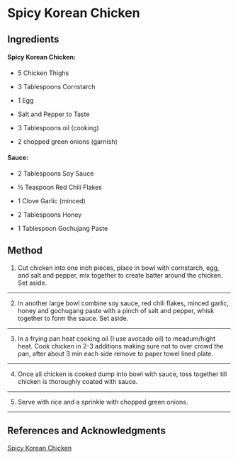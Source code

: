 # Spicy Korean Chicken

## Ingredients

#### Spicy Korean Chicken:

- 5 Chicken Thighs

- 3 Tablespoons Cornstarch

- 1 Egg

- Salt and Pepper to Taste

- 3 Tablespoons oil (cooking)

- 2 chopped green onions (garnish)

#### Sauce:

- 2 Tablespoons Soy Sauce

- ½ Teaspoon Red Chili Flakes

- 1 Clove Garlic (minced)

- 2 Tablespoons Honey

- 1 Tablespoon Gochujang Paste

## Method

1. Cut chicken into one inch pieces, place in bowl with cornstarch, egg, and salt and pepper, mix together to create batter around the chicken. Set aside.
---

2. In another large bowl combine soy sauce, red chili flakes, minced garlic, honey and gochugang paste with a pinch of salt and pepper, whisk together to form the sauce. Set aside.
---

3. In a frying pan heat cooking oil (I use avocado oil) to meadum/hight heat. Cook chicken in 2-3 additions making sure not to over crowd the pan, after about 3 min each side remove to paper towel lined plate.
---

4. Once all chicken is cooked dump into bowl with sauce, toss together till chicken is thoroughly coated with sauce.
---

5. Serve with rice and a sprinkle with chopped green onions.
---

## References and Acknowledgments

[Spicy Korean Chicken](https://www.farmandfare.com/home/2018/2/14/spicy-korean-chicken)
